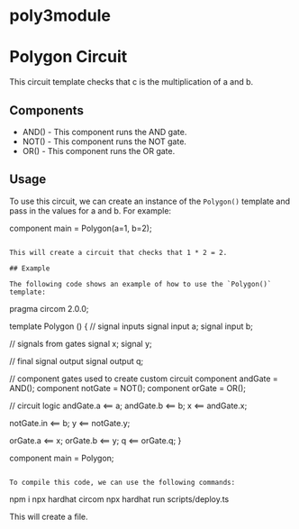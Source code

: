# poly3module

# Polygon Circuit

This circuit template checks that c is the multiplication of a and b.

## Components

* AND() - This component runs the AND gate.
* NOT() - This component runs the NOT gate.
* OR() - This component runs the OR gate.

## Usage

To use this circuit, we can create an instance of the `Polygon()` template and pass in the values for a and b. For example:


component main = Polygon(a=1, b=2);
```

This will create a circuit that checks that 1 * 2 = 2.

## Example

The following code shows an example of how to use the `Polygon()` template:

```
pragma circom 2.0.0;

template Polygon () {
  // signal inputs
  signal input a;
  signal input b;

  // signals from gates
  signal x;
  signal y;

  // final signal output
  signal output q;

  // component gates used to create custom circuit
  component andGate = AND();
  component notGate = NOT();
  component orGate = OR();

  // circuit logic
  andGate.a <== a;
  andGate.b <== b;
  x <== andGate.x;

  notGate.in <== b;
  y <== notGate.y;

  orGate.a <== x;
  orGate.b <== y;
  q <== orGate.q;
}

component main = Polygon;
```

To compile this code, we can use the following commands:

```
npm i
npx hardhat circom
npx hardhat run scripts/deploy.ts

This will create a file.
```
